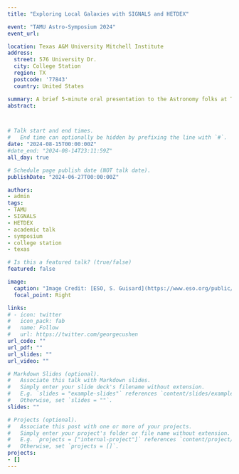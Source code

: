 ```yaml
---
title: "Exploring Local Galaxies with SIGNALS and HETDEX"

event: "TAMU Astro-Symposium 2024"
event_url: 

location: Texas A&M University Mitchell Institute
address:
  street: 576 University Dr.
  city: College Station
  region: TX
  postcode: '77843'
  country: United States

summary: A brief 5-minute oral presentation to the Astronomy folks at TAMU about my work with local galaxies as part of the SIGNALS and HETDEX collaborations.   
abstract: 



# Talk start and end times.
#   End time can optionally be hidden by prefixing the line with `#`.
date: "2024-08-15T00:00:00Z"
#date_end: "2024-08-14T23:11:59Z"
all_day: true

# Schedule page publish date (NOT talk date).
publishDate: "2024-06-27T00:00:00Z"

authors: 
- admin
tags: 
- TAMU
- SIGNALS
- HETDEX
- academic talk
- symposium
- college station
- texas

# Is this a featured talk? (true/false)
featured: false

image:
  caption: "Image Credit: [ESO, S. Guisard](https://www.eso.org/public/images/eso0934a/)"
  focal_point: Right

links:
# - icon: twitter
#   icon_pack: fab
#   name: Follow
#   url: https://twitter.com/georgecushen
url_code: ""
url_pdf: ""
url_slides: ""
url_video: ""

# Markdown Slides (optional).
#   Associate this talk with Markdown slides.
#   Simply enter your slide deck's filename without extension.
#   E.g. `slides = "example-slides"` references `content/slides/example-slides.md`.
#   Otherwise, set `slides = ""`.
slides: ""

# Projects (optional).
#   Associate this post with one or more of your projects.
#   Simply enter your project's folder or file name without extension.
#   E.g. `projects = ["internal-project"]` references `content/project/deep-learning/index.md`.
#   Otherwise, set `projects = []`.
projects:
- []
---
```


<!-- {{% callout note %}}
Click on the **Slides** button above to view the built-in slides feature.
{{% /callout %}}

Slides can be added in a few ways:

- **Create** slides using Wowchemy's [*Slides*](https://wowchemy.com/docs/managing-content/#create-slides) feature and link using `slides` parameter in the front matter of the talk file
- **Upload** an existing slide deck to `static/` and link using `url_slides` parameter in the front matter of the talk file
- **Embed** your slides (e.g. Google Slides) or presentation video on this page using [shortcodes](https://wowchemy.com/docs/writing-markdown-latex/).

Further event details, including [page elements](https://wowchemy.com/docs/writing-markdown-latex/) such as image galleries, can be added to the body of this page. -->

